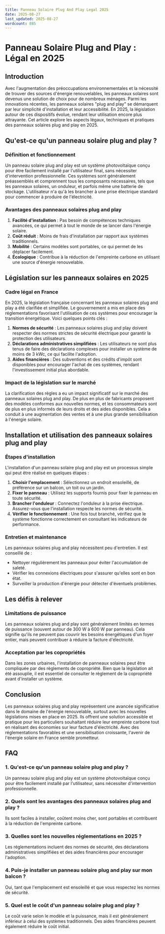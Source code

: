 ```yaml
---
title: Panneau Solaire Plug And Play Legal 2025
date: 2025-08-27
last_updated: 2025-08-27
wordcount: 885
---
```


# Panneau Solaire Plug and Play : Légal en 2025

## Introduction

Avec l'augmentation des préoccupations environnementales et la nécessité de trouver des sources d'énergie renouvelables, les panneaux solaires sont devenus une solution de choix pour de nombreux ménages. Parmi les innovations récentes, les panneaux solaires "plug and play" se démarquent par leur simplicité d'installation et leur accessibilité. En 2025, la législation autour de ces dispositifs évolue, rendant leur utilisation encore plus attrayante. Cet article explore les aspects légaux, techniques et pratiques des panneaux solaires plug and play en 2025.

## Qu'est-ce qu'un panneau solaire plug and play ?

### Définition et fonctionnement

Un panneau solaire plug and play est un système photovoltaïque conçu pour être facilement installé par l'utilisateur final, sans nécessiter d'intervention professionnelle. Ces systèmes sont généralement préassemblés et comprennent tous les composants nécessaires, tels que les panneaux solaires, un onduleur, et parfois même une batterie de stockage. L'utilisateur n'a qu'à les brancher à une prise électrique standard pour commencer à produire de l'électricité.

### Avantages des panneaux solaires plug and play

1. **Facilité d'installation** : Pas besoin de compétences techniques avancées, ce qui permet à tout le monde de se lancer dans l'énergie solaire.
2. **Coût réduit** : Moins de frais d'installation par rapport aux systèmes traditionnels.
3. **Mobilité** : Certains modèles sont portables, ce qui permet de les déplacer facilement.
4. **Écologique** : Contribue à la réduction de l'empreinte carbone en utilisant une source d'énergie renouvelable.

## Législation sur les panneaux solaires en 2025

### Cadre légal en France

En 2025, la législation française concernant les panneaux solaires plug and play a été clarifiée et simplifiée. Le gouvernement a mis en place des réglementations favorisant l'utilisation de ces systèmes pour encourager la transition énergétique. Voici quelques points clés :

1. **Normes de sécurité** : Les panneaux solaires plug and play doivent respecter des normes strictes de sécurité électrique pour garantir la protection des utilisateurs.
2. **Déclarations administratives simplifiées** : Les utilisateurs ne sont plus tenus de faire des déclarations complexes pour installer un système de moins de 3 kWc, ce qui facilite l'adoption.
3. **Aides financières** : Des subventions et des crédits d'impôt sont disponibles pour encourager l'achat de ces systèmes, rendant l'investissement initial plus abordable.

### Impact de la législation sur le marché

La clarification des règles a eu un impact significatif sur le marché des panneaux solaires plug and play. De plus en plus de fabricants proposent des modèles conformes aux nouvelles normes, et les consommateurs sont de plus en plus informés de leurs droits et des aides disponibles. Cela a conduit à une augmentation des ventes et à une plus grande sensibilisation à l'énergie solaire.

## Installation et utilisation des panneaux solaires plug and play

### Étapes d'installation

L'installation d'un panneau solaire plug and play est un processus simple qui peut être réalisé en quelques étapes :

1. **Choisir l'emplacement** : Sélectionnez un endroit ensoleillé, de préférence sur un balcon, un toit ou un jardin.
2. **Fixer le panneau** : Utilisez les supports fournis pour fixer le panneau en toute sécurité.
3. **Brancher l'onduleur** : Connectez l'onduleur à la prise électrique. Assurez-vous que l'installation respecte les normes de sécurité.
4. **Vérifier le fonctionnement** : Une fois tout branché, vérifiez que le système fonctionne correctement en consultant les indicateurs de performance.

### Entretien et maintenance

Les panneaux solaires plug and play nécessitent peu d'entretien. Il est conseillé de :

- Nettoyer régulièrement les panneaux pour éviter l'accumulation de saleté.
- Vérifier les connexions électriques pour s'assurer qu'elles sont en bon état.
- Surveiller la production d'énergie pour détecter d'éventuels problèmes.

## Les défis à relever

### Limitations de puissance

Les panneaux solaires plug and play sont généralement limités en termes de puissance (souvent autour de 300 W à 600 W par panneau). Cela signifie qu'ils ne peuvent pas couvrir les besoins énergétiques d'un foyer entier, mais peuvent contribuer à réduire la facture d'électricité.

### Acceptation par les copropriétés

Dans les zones urbaines, l'installation de panneaux solaires peut être compliquée par des règlements de copropriété. Bien que la législation ait été assouplie, il est essentiel de consulter le règlement de la copropriété avant d'installer un système.

## Conclusion

Les panneaux solaires plug and play représentent une avancée significative dans le domaine de l'énergie renouvelable, surtout avec les nouvelles législations mises en place en 2025. Ils offrent une solution accessible et pratique pour les particuliers souhaitant réduire leur empreinte carbone tout en réalisant des économies sur leur facture d'électricité. Avec des réglementations favorables et une sensibilisation croissante, l'avenir de l'énergie solaire en France semble prometteur.

## FAQ

### 1. Qu'est-ce qu'un panneau solaire plug and play ?

Un panneau solaire plug and play est un système photovoltaïque conçu pour être facilement installé par l'utilisateur, sans nécessiter d'intervention professionnelle.

### 2. Quels sont les avantages des panneaux solaires plug and play ?

Ils sont faciles à installer, coûtent moins cher, sont portables et contribuent à la réduction de l'empreinte carbone.

### 3. Quelles sont les nouvelles réglementations en 2025 ?

Les réglementations incluent des normes de sécurité, des déclarations administratives simplifiées et des aides financières pour encourager l'adoption.

### 4. Puis-je installer un panneau solaire plug and play sur mon balcon ?

Oui, tant que l'emplacement est ensoleillé et que vous respectez les normes de sécurité.

### 5. Quel est le coût d'un panneau solaire plug and play ?

Le coût varie selon le modèle et la puissance, mais il est généralement inférieur à celui des systèmes traditionnels. Des aides financières peuvent également réduire le coût initial.